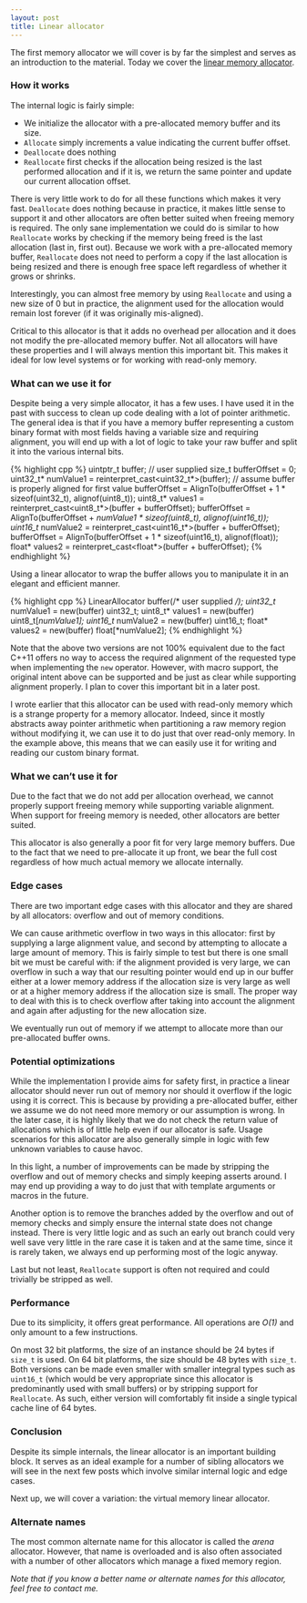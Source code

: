 ```yaml
---
layout: post
title: Linear allocator
---
```

The first memory allocator we will cover is by far the simplest and serves as an introduction to the material. Today we cover the [linear memory allocator](https://github.com/nfrechette/gin/blob/master/include/gin/linear_allocator.h).

### How it works

The internal logic is fairly simple:

* We initialize the allocator with a pre-allocated memory buffer and its size.
* `Allocate` simply increments a value indicating the current buffer offset.
* `Deallocate` does nothing
* `Reallocate` first checks if the allocation being resized is the last performed allocation and if it is, we return the same pointer and update our current allocation offset.

There is very little work to do for all these functions which makes it very fast. `Deallocate` does nothing because in practice, it makes little sense to support it and other allocators are often better suited when freeing memory is required. The only sane implementation we could do is similar to how `Reallocate` works by checking if the memory being freed is the last allocation (last in, first out). Because we work with a pre-allocated memory buffer, `Reallocate` does not need to perform a copy if the last allocation is being resized and there is enough free space left regardless of whether it grows or shrinks.

Interestingly, you can almost free memory by using `Reallocate` and using a new size of 0 but in practice, the alignment used for the allocation would remain lost forever (if it was originally mis-aligned).

Critical to this allocator is that it adds no overhead per allocation and it does not modify the pre-allocated memory buffer. Not all allocators will have these properties and I will always mention this important bit. This makes it ideal for low level systems or for working with read-only memory.

### What can we use it for

Despite being a very simple allocator, it has a few uses. I have used it in the past with success to clean up code dealing with a lot of pointer arithmetic. The general idea is that if you have a memory buffer representing a custom binary format with most fields having a variable size and requiring alignment, you will end up with a lot of logic to take your raw buffer and split it into the various internal bits.

{% highlight cpp %}
uintptr_t buffer;   // user supplied
size_t bufferOffset = 0;
uint32_t* numValue1 = reinterpret_cast<uint32_t*>(buffer);  // assume buffer is properly aligned for first value
bufferOffset = AlignTo(bufferOffset + 1 * sizeof(uint32_t), alignof(uint8_t));
uint8_t* values1 = reinterpret_cast<uint8_t*>(buffer + bufferOffset);
bufferOffset = AlignTo(bufferOffset + *numValue1 * sizeof(uint8_t), alignof(uint16_t));
uint16_t* numValue2 = reinterpret_cast<uint16_t*>(buffer + bufferOffset);
bufferOffset = AlignTo(bufferOffset + 1 * sizeof(uint16_t), alignof(float));
float* values2 = reinterpret_cast<float*>(buffer + bufferOffset);
{% endhighlight %}

Using a linear allocator to wrap the buffer allows you to manipulate it in an elegant and efficient manner.

{% highlight cpp %}
LinearAllocator buffer(/* user supplied */);
uint32_t* numValue1 = new(buffer) uint32_t;
uint8_t* values1 = new(buffer) uint8_t[*numValue1];
uint16_t* numValue2 = new(buffer) uint16_t;
float* values2 = new(buffer) float[*numValue2];
{% endhighlight %}

Note that the above two versions are not 100% equivalent due to the fact C++11 offers no way to access the required alignment of the requested type when implementing the `new` operator. However, with macro support, the original intent above can be supported and be just as clear while supporting alignment properly. I plan to cover this important bit in a later post.

I wrote earlier that this allocator can be used with read-only memory which is a strange property for a memory allocator. Indeed, since it mostly abstracts away pointer arithmetic when partitioning a raw memory region without modifying it, we can use it to do just that over read-only memory. In the example above, this means that we can easily use it for writing and reading our custom binary format.

### What we can’t use it for

Due to the fact that we do not add per allocation overhead, we cannot properly support freeing memory while supporting variable alignment. When support for freeing memory is needed, other allocators are better suited.

This allocator is also generally a poor fit for very large memory buffers. Due to the fact that we need to pre-allocate it up front, we bear the full cost regardless of how much actual memory we allocate internally.

### Edge cases

There are two important edge cases with this allocator and they are shared by all allocators: overflow and out of memory conditions.

We can cause arithmetic overflow in two ways in this allocator: first by supplying a large alignment value, and second by attempting to allocate a large amount of memory. This is fairly simple to test but there is one small bit we must be careful with: if the alignment provided is very large, we can overflow in such a way that our resulting pointer would end up in our buffer either at a lower memory address if the allocation size is very large as well or at a higher memory address if the allocation size is small. The proper way to deal with this is to check overflow after taking into account the alignment and again after adjusting for the new allocation size.

We eventually run out of memory if we attempt to allocate more than our pre-allocated buffer owns.

### Potential optimizations

While the implementation I provide aims for safety first, in practice a linear allocator should never run out of memory nor should it overflow if the logic using it is correct. This is because by providing a pre-allocated buffer, either we assume we do not need more memory or our assumption is wrong. In the later case, it is highly likely that we do not check the return value of allocations which is of little help even if our allocator is safe. Usage scenarios for this allocator are also generally simple in logic with few unknown variables to cause havoc.

In this light, a number of improvements can be made by stripping the overflow and out of memory checks and simply keeping asserts around. I may end up providing a way to do just that with template arguments or macros in the future.

Another option is to remove the branches added by the overflow and out of memory checks and simply ensure the internal state does not change instead. There is very little logic and as such an early out branch could very well save very little in the rare case it is taken and at the same time, since it is rarely taken, we always end up performing most of the logic anyway.

Last but not least, `Reallocate` support is often not required and could trivially be stripped as well.

### Performance

Due to its simplicity, it offers great performance. All operations are *O(1)* and only amount to a few instructions.

On most 32 bit platforms, the size of an instance should be 24 bytes if `size_t` is used. On 64 bit platforms, the size should be 48 bytes with `size_t`. Both versions can be made even smaller with smaller integral types such as `uint16_t` (which would be very appropriate since this allocator is predominantly used with small buffers) or by stripping support for `Reallocate`. As such, either version will comfortably fit inside a single typical cache line of 64 bytes.

### Conclusion

Despite its simple internals, the linear allocator is an important building block. It serves as an ideal example for a number of sibling allocators we will see in the next few posts which involve similar internal logic and edge cases.

Next up, we will cover a variation: the virtual memory linear allocator.

### Alternate names

The most common alternate name for this allocator is called the *arena* allocator. However, that name is overloaded and is also often associated with a number of other allocators which manage a fixed memory region.

*Note that if you know a better name or alternate names for this allocator, feel free to contact me.*

